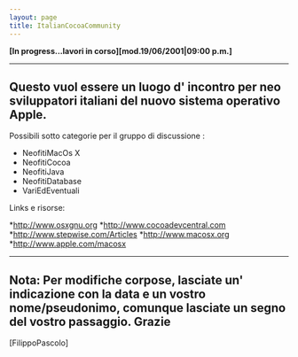 ```yaml
---
layout: page
title: ItalianCocoaCommunity
---
```


**[In progress...lavori in corso][mod.19/06/2001|09:00 p.m.]**

----
Questo vuol essere un luogo d' incontro per neo sviluppatori italiani
del nuovo sistema operativo Apple.
----

Possibili sotto categorie per il gruppo di discussione :


* NeofitiMacOs X
* NeofitiCocoa
* NeofitiJava
* NeofitiDatabase
* VariEdEventuali


Links e risorse:

*http://www.osxgnu.org
*http://www.cocoadevcentral.com
*http://www.stepwise.com/Articles
*http://www.macosx.org
*http://www.apple.com/macosx


----
Nota: Per modifiche corpose, lasciate un' indicazione con la data e un vostro nome/pseudonimo, comunque lasciate un segno del vostro passaggio.
Grazie
----
[FilippoPascolo]

